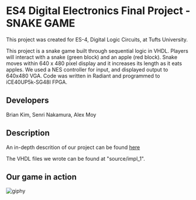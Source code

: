 # ES4 Digital Electronics Final Project - SNAKE GAME

This project was created for ES-4, Digital Logic Circuits, at Tufts University.

This project is a snake game built through sequential logic in VHDL. Players will interact with a snake (green block) and an apple (red block). Snake moves within 640 x 480 pixel display and it increases its length as it eats apples. We used a NES controller for input, and displayed output to 640x480 VGA. Code was written in Radiant and programmed to iCE40UP5k-SG48I FPGA.

## Developers

Brian Kim, Senri Nakamura, Alex Moy

## Description

An in-depth descrition of our project can be found [here](https://docs.google.com/document/d/1tGJXxAIe7DB0zEWWp9hQkyYR_vrtW_NUy16Rq0TAr5E/edit?usp=sharing) 

The VHDL files we wrote can be found at "source/impl_1". 


## Our game in action

![giphy](https://github.com/SenriNakamura/FPGA_snake_game/assets/112661390/937b6a59-5b7e-4394-9746-0bbe2dc1ff62)
